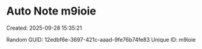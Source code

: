 ﻿# Auto Note m9ioie
Created: 2025-09-28 15:35:21

Random GUID: 12edbf6e-3697-421c-aaad-9fe76b74fe83
Unique ID: m9ioie
